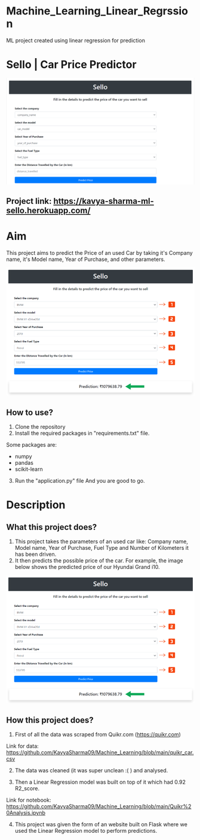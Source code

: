 # Machine_Learning_Linear_Regrssion
ML project created using linear regression for prediction
# Sello | Car Price Predictor


<img src="/demo.png">

## Project link: https://kavya-sharma-ml-sello.herokuapp.com/

# Aim

This project aims to predict the Price of an used Car by taking it's Company name, it's Model name, Year of Purchase, and other parameters.

<img src="/predict.png">

## How to use?

1. Clone the repository
2. Install the required packages in "requirements.txt" file.

Some packages are:
 - numpy 
 - pandas 
 - scikit-learn

3. Run the "application.py" file
And you are good to go. 

# Description

## What this project does?

1. This project takes the parameters of an used car like: Company name, Model name, Year of Purchase, Fuel Type and Number of Kilometers it has been driven.
2. It then predicts the possible price of the car. For example, the image below shows the predicted price of our Hyundai Grand i10. 

<img src="/predict.png">

## How this project does?

1. First of all the data was scraped from Quikr.com (https://quikr.com) 

Link for data: https://github.com/KavyaSharma09/Machine_Learning/blob/main/quikr_car.csv

2. The data was cleaned (it was super unclean :( ) and analysed.

3. Then a Linear Regression model was built on top of it which had 0.92 R2_score.

Link for notebook: https://github.com/KavyaSharma09/Machine_Learning/blob/main/Quikr%20Analysis.ipynb

4. This project was given the form of an website built on Flask where we used the Linear Regression model to perform predictions.

